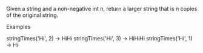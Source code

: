 Given a string and a non-negative int n, return a larger string that is n copies of the original string.

Examples

stringTimes('Hi', 2) → HiHi
stringTimes('Hi', 3) → HiHiHi
stringTimes('Hi', 1) → Hi